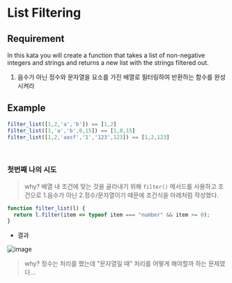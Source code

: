 # List Filtering

## Requirement

<p>In this kata you will create a function that takes a list of non-negative integers and strings and returns a new list with the strings filtered out.</p>

  1. 음수가 아닌 정수와 문자열을 요소를 가진 배열로 필터링하여 반환하는 함수를 완성시켜라

## Example

```js
filter_list([1,2,'a','b']) == [1,2]
filter_list([1,'a','b',0,15]) == [1,0,15]
filter_list([1,2,'aasf','1','123',123]) == [1,2,123]
```

<br>

### 첫번째 나의 시도

> why? 배열 내 조건에 맞는 것을 골라내기 위해 `filter()` 메서드를 사용하고 조건으로 1.음수가 아닌  2.정수/문자열이기 때문에 조건식을 아래처럼 작성했다.
> 
```js
function filter_list(l) {
  return l.filter(item => typeof item === "number" && item >= 0);
}
```
- 결과

![image](https://user-images.githubusercontent.com/96808980/173381288-2145f04b-8d34-47e2-8576-b3f1599e1c71.png)

> why? 정수는 처리를 했는데 "문자열일 때" 처리를 어떻게 해야할까 하는 문제였다...
